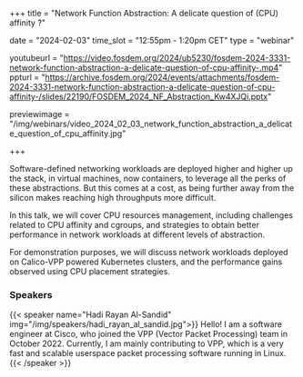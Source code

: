 +++
title = "Network Function Abstraction: A delicate question of (CPU) affinity ?"

date = "2024-02-03"
time_slot = "12:55pm - 1:20pm CET"
type = "webinar"

youtubeurl = "https://video.fosdem.org/2024/ub5230/fosdem-2024-3331-network-function-abstraction-a-delicate-question-of-cpu-affinity-.mp4"
ppturl =  "https://archive.fosdem.org/2024/events/attachments/fosdem-2024-3331-network-function-abstraction-a-delicate-question-of-cpu-affinity-/slides/22190/FOSDEM_2024_NF_Abstraction_Kw4XJQi.pptx"

previewimage = "/img/webinars/video_2024_02_03_network_function_abstraction_a_delicate_question_of_cpu_affinity.jpg"

+++

Software-defined networking workloads are deployed higher and higher up the stack, in virtual machines, now containers, to leverage all the perks of these abstractions. But this comes at a cost, as being further away from the silicon makes reaching high throughputs more difficult.

In this talk, we will cover CPU resources management, including challenges related to CPU affinity and cgroups, and strategies to obtain better performance in network workloads at different levels of abstraction.

For demonstration purposes, we will discuss network workloads deployed on Calico-VPP powered Kubernetes clusters, and the performance gains observed using CPU placement strategies.

### Speakers

{{< speaker name="Hadi Rayan Al-Sandid" img="/img/speakers/hadi_rayan_al_sandid.jpg">}}
Hello! I am a software engineer at Cisco, who joined the VPP (Vector Packet Processing) team in October 2022. Currently, I am mainly contributing to VPP, which is a very fast and scalable userspace packet processing software running in Linux.
{{< /speaker >}}
